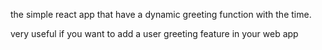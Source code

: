 the simple react app that have a dynamic greeting function
with the time.

very useful if you want to add a user greeting feature in your web app
